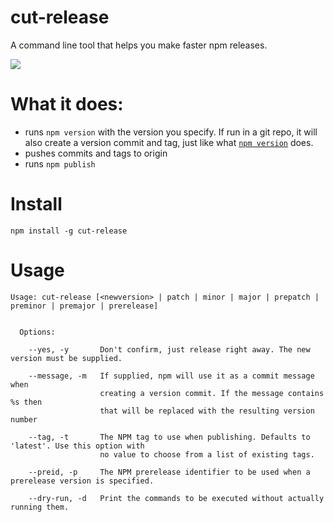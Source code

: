 # cut-release

A command line tool that helps you make faster npm releases.

![](https://raw.githubusercontent.com/bjoerge/cut-release/master/demo.gif)

# What it does:

  * runs `npm version` with the version you specify. If run in a git repo, it will also create a version commit and tag, just like what [`npm version`](https://docs.npmjs.com/cli/version) does.
  * pushes commits and tags to origin
  * runs `npm publish`

# Install

    npm install -g cut-release

# Usage 

```
Usage: cut-release [<newversion> | patch | minor | major | prepatch | preminor | premajor | prerelease]


  Options:

    --yes, -y       Don't confirm, just release right away. The new version must be supplied.

    --message, -m   If supplied, npm will use it as a commit message when
                    creating a version commit. If the message contains %s then
                    that will be replaced with the resulting version number

    --tag, -t       The NPM tag to use when publishing. Defaults to 'latest'. Use this option with
                    no value to choose from a list of existing tags.

    --preid, -p     The NPM prerelease identifier to be used when a prerelease version is specified.

    --dry-run, -d   Print the commands to be executed without actually running them.
```
